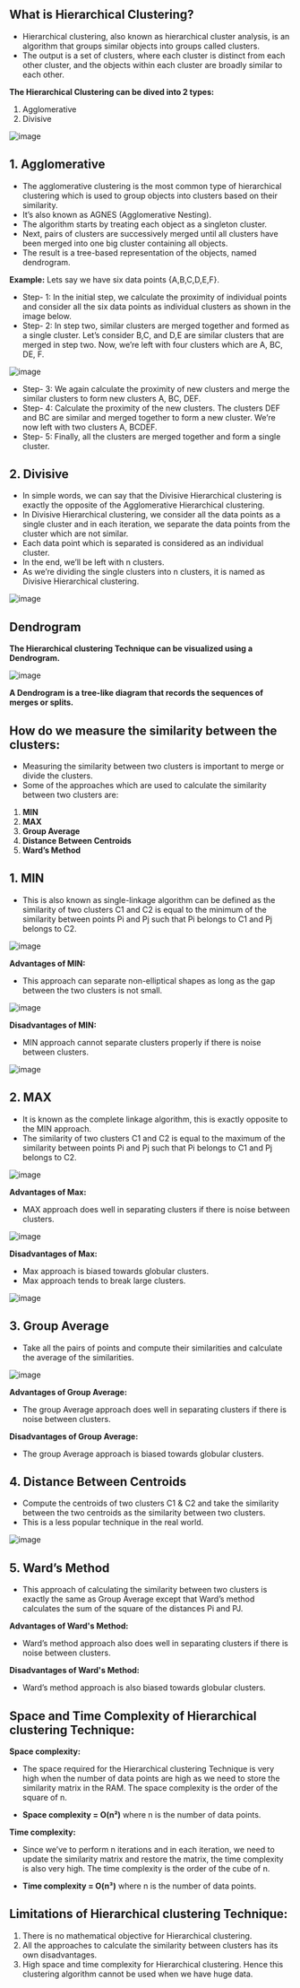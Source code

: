 ## **What is Hierarchical Clustering?**

- Hierarchical clustering, also known as hierarchical cluster analysis, is an algorithm that groups similar objects into groups called clusters.
- The output is a set of clusters, where each cluster is distinct from each other cluster, and the objects within each cluster are broadly similar to each other.

**The Hierarchical Clustering can be dived into 2 types:**
1. Agglomerative
2. Divisive

![image](https://user-images.githubusercontent.com/63282184/134355337-737f160b-9d31-46f5-8e25-e927ba38bd14.png)



## **1. Agglomerative**

- The agglomerative clustering is the most common type of hierarchical clustering which is used to group objects into clusters based on their similarity. 
- It’s also known as AGNES (Agglomerative Nesting).
- The algorithm starts by treating each object as a singleton cluster. 
- Next, pairs of clusters are successively merged until all clusters have been merged into one big cluster containing all objects. 
- The result is a tree-based representation of the objects, named dendrogram.


**Example:** Lets say we have six data points {A,B,C,D,E,F}.
- Step- 1: In the initial step, we calculate the proximity of individual points and consider all the six data points as individual clusters as shown in the image below.
- Step- 2: In step two, similar clusters are merged together and formed as a single cluster. Let’s consider B,C, and D,E are similar clusters that are merged in step two. Now, we’re left with four clusters which are A, BC, DE, F.

![image](https://user-images.githubusercontent.com/63282184/134357953-59ce9212-0d74-4a12-9b14-25d07899d759.png)

- Step- 3: We again calculate the proximity of new clusters and merge the similar clusters to form new clusters A, BC, DEF.
- Step- 4: Calculate the proximity of the new clusters. The clusters DEF and BC are similar and merged together to form a new cluster. We’re now left with two clusters A, BCDEF.
- Step- 5: Finally, all the clusters are merged together and form a single cluster.

## **2. Divisive**

- In simple words, we can say that the Divisive Hierarchical clustering is exactly the opposite of the Agglomerative Hierarchical clustering. 
- In Divisive Hierarchical clustering, we consider all the data points as a single cluster and in each iteration, we separate the data points from the cluster which are not similar. 
- Each data point which is separated is considered as an individual cluster. 
- In the end, we’ll be left with n clusters.
- As we’re dividing the single clusters into n clusters, it is named as Divisive Hierarchical clustering.

![image](https://user-images.githubusercontent.com/63282184/134359640-2caf09c0-338e-400f-a76a-aa1121f8531d.png)


## Dendrogram
**The Hierarchical clustering Technique can be visualized using a Dendrogram.**

![image](https://user-images.githubusercontent.com/63282184/134359840-bb525d3f-ae04-4220-9d7d-af5234ac6de6.png)

**A Dendrogram is a tree-like diagram that records the sequences of merges or splits.**



## How do we measure the similarity between the clusters:

- Measuring the similarity between two clusters is important to merge or divide the clusters. 
- Some of the approaches which are used to calculate the similarity between two clusters are:

1. **MIN**
2. **MAX**
3. **Group Average**
4. **Distance Between Centroids**
5. **Ward’s Method**

## 1. MIN

- This is also known as single-linkage algorithm can be defined as the similarity of two clusters C1 and C2 is equal to the minimum of the similarity between points Pi and Pj such that Pi belongs to C1 and Pj belongs to C2.

![image](https://user-images.githubusercontent.com/63282184/134361351-425dc982-d8e2-4e40-9d0c-3b31c756ecea.png)

**Advantages of MIN:**

- This approach can separate non-elliptical shapes as long as the gap between the two clusters is not small.

![image](https://user-images.githubusercontent.com/63282184/134362455-82857f21-eb09-4642-a625-5b9189a67df9.png)

**Disadvantages of MIN:**

- MIN approach cannot separate clusters properly if there is noise between clusters.

![image](https://user-images.githubusercontent.com/63282184/134362687-2ab3c381-ac48-4897-9898-b0caf2f84ac8.png)


## 2. **MAX**

- It is known as the complete linkage algorithm, this is exactly opposite to the MIN approach.
- The similarity of two clusters C1 and C2 is equal to the maximum of the similarity between points Pi and Pj such that Pi belongs to C1 and Pj belongs to C2.

![image](https://user-images.githubusercontent.com/63282184/134370428-a5aacc66-0a50-4ecb-9a14-e0071228d3db.png)

**Advantages of Max:**

- MAX approach does well in separating clusters if there is noise between clusters.

![image](https://user-images.githubusercontent.com/63282184/134370685-c2aeb43d-fd7a-4829-91ad-eeab1d12c375.png)


**Disadvantages of Max:**

- Max approach is biased towards globular clusters.
- Max approach tends to break large clusters.

![image](https://user-images.githubusercontent.com/63282184/134370833-4922c60f-199d-46ad-83e9-5ff47a049e8e.png)


## 3. **Group Average**

- Take all the pairs of points and compute their similarities and calculate the average of the similarities.

![image](https://user-images.githubusercontent.com/63282184/134370997-145e13bc-14f7-42cc-ac9e-df1767d2c993.png)


**Advantages of Group Average:**
- The group Average approach does well in separating clusters if there is noise between clusters.

**Disadvantages of Group Average:**
- The group Average approach is biased towards globular clusters.


## 4. **Distance Between Centroids**

- Compute the centroids of two clusters C1 & C2 and take the similarity between the two centroids as the similarity between two clusters. 
- This is a less popular technique in the real world.

![image](https://user-images.githubusercontent.com/63282184/134371740-1cc9cd6d-8162-4f81-ae3f-84f3d559d8b1.png)


## 5. **Ward’s Method**

- This approach of calculating the similarity between two clusters is exactly the same as Group Average except that Ward’s method calculates the sum of the square of the distances Pi and PJ.

**Advantages of Ward's Method:**
- Ward’s method approach also does well in separating clusters if there is noise between clusters.

**Disadvantages of Ward's Method:**
- Ward’s method approach is also biased towards globular clusters.

## Space and Time Complexity of Hierarchical clustering Technique:

**Space complexity:**

- The space required for the Hierarchical clustering Technique is very high when the number of data points are high as we need to store the similarity matrix in the RAM. The space complexity is the order of the square of n.

- **Space complexity = O(n²)** where n is the number of data points.

**Time complexity:**

- Since we’ve to perform n iterations and in each iteration, we need to update the similarity matrix and restore the matrix, the time complexity is also very high. The time complexity is the order of the cube of n.

- **Time complexity = O(n³)** where n is the number of data points.

## Limitations of Hierarchical clustering Technique:

1. There is no mathematical objective for Hierarchical clustering.
2. All the approaches to calculate the similarity between clusters has its own disadvantages.
3. High space and time complexity for Hierarchical clustering. Hence this clustering algorithm cannot be used when we have huge data.
  





































